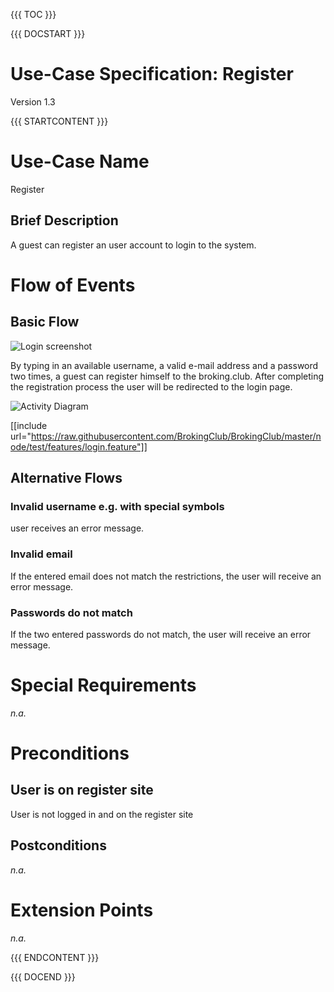{{{ TOC }}}


{{{ DOCSTART }}}

# Use-Case Specification: Register

Version 1.3

{{{ STARTCONTENT }}}


# Use-Case Name 
Register
## 	Brief Description
A guest can register an user account to login to the system.

# Flow of Events
## 	Basic Flow
![Login screenshot](http://broking.club/img/doc/screens/reg_screen.png)

By typing in an available username, a valid e-mail address and a password two times, a guest can register himself to the broking.club.
After completing the registration process the user will be redirected to the login page. 

![Activity Diagram](http://broking.club/img/doc/ad/ad_register.png)

[[include url="https://raw.githubusercontent.com/BrokingClub/BrokingClub/master/node/test/features/login.feature"]]


## 	Alternative Flows
### Invalid username e.g. with special symbols
user receives an error message.

### Invalid email 
If the entered email does not match the restrictions, the user will receive an error message.

### Passwords do not match
If the two entered passwords do not match, the user will receive an error message.

# Special Requirements
*n.a.*

# Preconditions
## User is on register site
User is not logged in and on the register site

## Postconditions
*n.a.*

# Extension Points
*n.a.*

{{{ ENDCONTENT }}}

{{{ DOCEND }}}




